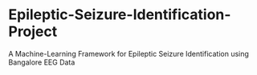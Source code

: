 # Epileptic-Seizure-Identification-Project
A Machine-Learning Framework for Epileptic Seizure Identification using Bangalore EEG Data
